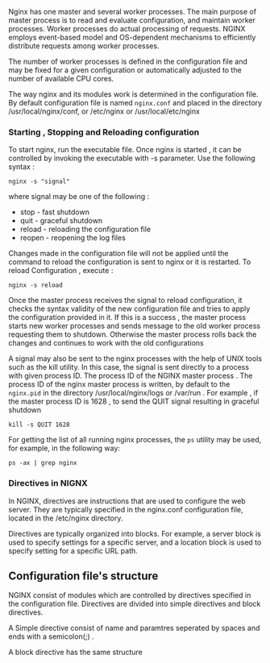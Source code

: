 
Nginx has one master and several worker processes. The main purpose of master process is to read and evaluate configuration, and maintain worker processes. Worker processes do actual processing of requests. NGINX employs event-based model and OS-dependent mechanisms to efficiently distribute requests among worker processes. 

The number of worker processes is defined in the configuration file and may be fixed for a given configuration or automatically adjusted to the number of available CPU cores.

The way nginx and its modules work is determined in the configuration file. By default configuration file is named `nginx.conf`  and placed in the directory /usr/local/nginx/conf, or /etc/nginx or /usr/local/etc/nginx


### Starting , Stopping and Reloading configuration

To start nginx, run the executable file. Once nginx is started , it can be controlled by invoking the executable with -s parameter. Use the following syntax : 

```
nginx -s "signal"
```
where signal may be one of the following : 

* stop - fast shutdown 
* quit - graceful shutdown 
* reload - reloading the configuration file 
* reopen - reopening the log files 

Changes made in the configuration file will not be applied until the command to reload the configuration is sent to nginx or it is restarted. To reload Configuration , execute : 

```
nginx -s reload
```

Once the master process receives the signal to reload configuration, it checks the syntax validity of the new configuration file and tries to apply the configuration provided in it. If this is a success , the master process starts new worker processes  and sends message to the old worker process requesting them to shutdown. Otherwise the master process  rolls back the changes and continues to work with the old configurations 

A signal may also be sent to the nginx processes with the help of UNIX tools such as the kill utility. In this case, the signal is sent directly to a process with given process ID. The process ID of the NGINX master process . The process ID of the nginx master process is written, by default to the `nginx.pid` in the directory /usr/local/nginx/logs or /var/run . For example , if the master process ID is 1628 , to send the QUIT signal resulting in graceful shutdown 

```
kill -s QUIT 1628
```

For getting the list of all running nginx processes, the `ps` utility may be used, for example, in the following way:

```
ps -ax | grep nginx
```


### Directives in NIGNX 

In NGINX, directives are instructions that are used to configure the web server. They are typically specified in the nginx.conf configuration file, located in the /etc/nginx directory. 

Directives are typically organized into blocks. For example, a server block is used to specify settings for a specific server, and a location block is used to specify setting for a specific URL path. 
## Configuration file's structure 

NGINX consist of modules which are controlled by directives specified in the configuration file. 
Directives are divided into simple directives and block directives. 

A Simple directive consist of name and paramtres seperated by spaces and ends with a semicolon(;) .

A block directive has the same structure

